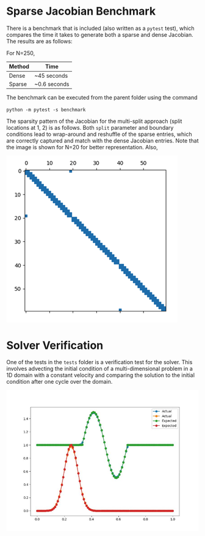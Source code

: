 # Sparse Jacobian Benchmark

There is a benchmark that is included (also written as a `pytest` test), which compares the time it takes to generate both a sparse and dense Jacobian. The results are as follows:

For N=250, 

| Method    | Time       | 
|-----------|------------|
| Dense   |    ~45 seconds |
| Sparse |  ~0.6 seconds  |

The benchmark can be executed from the parent folder using the command

`python -m pytest -s benchmark`

The sparsity pattern of the Jacobian for the multi-split approach (split locations at 1, 2) is as follows. Both `split` parameter and boundary conditions lead to wrap-around and reshuffle of the sparse entries, which are correctly captured and match with the dense Jacobian entries. Note that the image is shown for N=20 for better representation. Also, 

![img](images/benchmark.jpg)

# Solver Verification

One of the tests in the `tests` folder is a verification test for the solver. This involves advecting the initial condition of a multi-dimensional problem in a 1D domain with a constant velocity and comparing the solution to the initial condition after one cycle over the domain.

![img](images/verification.jpg)